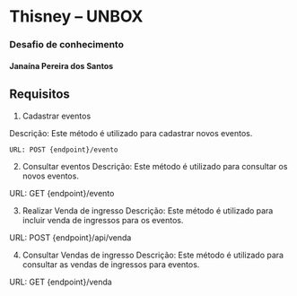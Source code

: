 # Thisney – UNBOX

### Desafio de conhecimento

#### Janaína Pereira dos Santos

## Requisitos

1.	Cadastrar eventos

Descrição: Este método é utilizado para cadastrar novos eventos.
```
URL: POST {endpoint}/evento 
```
2.	Consultar eventos
Descrição: Este método é utilizado para consultar os novos eventos.

URL: GET {endpoint}/evento 

3.	Realizar Venda de ingresso
Descrição: Este método é utilizado para incluir venda de ingressos para os eventos.

URL: POST {endpoint}/api/venda 

4.	Consultar Vendas de ingresso
Descrição: Este método é utilizado para consultar as vendas de ingressos para eventos.

URL: GET {endpoint}/venda
